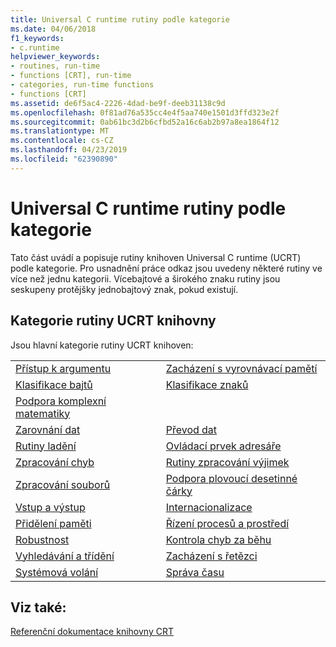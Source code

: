 ```yaml
---
title: Universal C runtime rutiny podle kategorie
ms.date: 04/06/2018
f1_keywords:
- c.runtime
helpviewer_keywords:
- routines, run-time
- functions [CRT], run-time
- categories, run-time functions
- functions [CRT]
ms.assetid: de6f5ac4-2226-4dad-be9f-deeb31138c9d
ms.openlocfilehash: 0f81ad76a535cc4e4f5aa740e1501d3ffd323e2f
ms.sourcegitcommit: 0ab61bc3d2b6cfbd52a16c6ab2b97a8ea1864f12
ms.translationtype: MT
ms.contentlocale: cs-CZ
ms.lasthandoff: 04/23/2019
ms.locfileid: "62390890"
---
```

# <a name="universal-c-runtime-routines-by-category"></a>Universal C runtime rutiny podle kategorie

Tato část uvádí a popisuje rutiny knihoven Universal C runtime (UCRT) podle kategorie. Pro usnadnění práce odkaz jsou uvedeny některé rutiny ve více než jednu kategorii. Vícebajtové a širokého znaku rutiny jsou seskupeny protějšky jednobajtový znak, pokud existují.

## <a name="ucrt-library-routine-categories"></a>Kategorie rutiny UCRT knihovny

Jsou hlavní kategorie rutiny UCRT knihoven:

|||
|-|-|
|[Přístup k argumentu](../c-runtime-library/argument-access.md)|[Zacházení s vyrovnávací pamětí](../c-runtime-library/buffer-manipulation.md)|
|[Klasifikace bajtů](../c-runtime-library/byte-classification.md)|[Klasifikace znaků](../c-runtime-library/character-classification.md)|
|[Podpora komplexní matematiky](../c-runtime-library/complex-math-support.md)||
|[Zarovnání dat](../c-runtime-library/data-alignment.md)|[Převod dat](../c-runtime-library/data-conversion.md)|
|[Rutiny ladění](../c-runtime-library/debug-routines.md)|[Ovládací prvek adresáře](../c-runtime-library/directory-control.md)|
|[Zpracování chyb](../c-runtime-library/error-handling-crt.md)|[Rutiny zpracování výjimek](../c-runtime-library/exception-handling-routines.md)|
|[Zpracování souborů](../c-runtime-library/file-handling.md)|[Podpora plovoucí desetinné čárky](../c-runtime-library/floating-point-support.md)|
|[Vstup a výstup](../c-runtime-library/input-and-output.md)|[Internacionalizace](../c-runtime-library/internationalization.md)|
|[Přidělení paměti](../c-runtime-library/memory-allocation.md)|[Řízení procesů a prostředí](../c-runtime-library/process-and-environment-control.md)|
|[Robustnost](../c-runtime-library/robustness.md)|[Kontrola chyb za běhu](../c-runtime-library/run-time-error-checking.md)|
|[Vyhledávání a třídění](../c-runtime-library/searching-and-sorting.md)|[Zacházení s řetězci](../c-runtime-library/string-manipulation-crt.md)|
|[Systémová volání](../c-runtime-library/system-calls.md)|[Správa času](../c-runtime-library/time-management.md)|

## <a name="see-also"></a>Viz také:

[Referenční dokumentace knihovny CRT](../c-runtime-library/c-run-time-library-reference.md)<br/>
